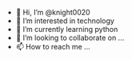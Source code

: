- 👋 Hi, I’m @knight0020
- 👀 I’m interested in technology 
- 🌱 I’m currently learning python
- 💞️ I’m looking to collaborate on ...
- 📫 How to reach me ...

<!---
knight0020/knight0020 is a ✨ special ✨ repository because its `README.md` (this file) appears on your GitHub profile.
You can click the Preview link to take a look at your changes.
--->
